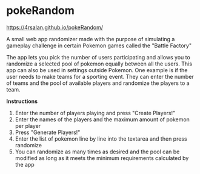 # pokeRandom
https://4rsalan.github.io/pokeRandom/

A small web app randomizer made with the purpose of simulating a gameplay challenge in certain Pokemon games called the "Battle Factory"

The app lets you pick the number of users participating and allows you to randomize a selected pool of pokemon equally between all the users. This app can also be used in settings outside Pokemon. One example is if the user needs to make teams for a sporting event. They can enter the number of teams and the pool of available players and randomize the players to a team.

**Instructions**
1. Enter the number of players playing and press "Create Players!"
2. Enter the names of the players and the maximum amount of pokemon per player
3. Press "Generate Players!" 
4. Enter the list of pokemon line by line into the textarea and then press randomize
5. You can randomize as many times as desired and the pool can be modified as long as it meets the minimum requirements calculated by the app
